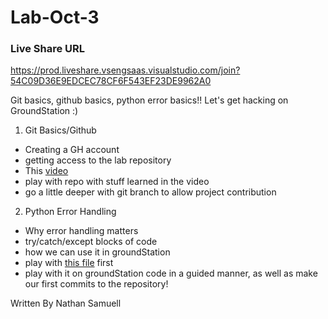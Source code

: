 # Lab-Oct-3

### Live Share URL
https://prod.liveshare.vsengsaas.visualstudio.com/join?54C09D36E9EDCEC78CF6F543EF23DE9962A0

Git basics, github basics, python error basics!! Let's get hacking on GroundStation :)


1. Git Basics/Github
- Creating a GH account
- getting access to the lab repository
- This [video](https://www.youtube.com/watch?v=mJ-qvsxPHpY&pp=ygUPZ2l0IGZvciBkdW1taWVz)
- play with repo with stuff learned in the video
- go a little deeper with git branch to allow project contribution

2. Python Error Handling
- Why error handling matters
- try/catch/except blocks of code
- how we can use it in groundStation
- play with [this file](https://github.com/nathansamuell/Lab-Oct-3/blob/main/error_handling.py) first
- play with it on groundStation code in a guided manner, as well as make our first commits to the repository!

Written By Nathan Samuell
